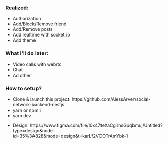 <h3>Realized:</h3>
<ul>
  <li>Authorization</li>
  <li>Add/Block/Remove friend</li>
  <li>Add/Remove posts</li>
  <li>Add realtime with socket.io</li>
  <li>Add theme</li>
</ul>

<h3>What I'll do later:</h3>
<ul>
  <li>Video calls with webrtc</li>
  <li>Chat</li>
  <li>Ad other</li>
</ul>

<h3>How to setup?</h3>
<ul>
  <li>Clone & launch this project: https://github.com/AlessArver/social-network-backend-nestjs</li>
  <li>yarn or npm i</li>
  <li>yarn dev</li>
</ul>

<ul>
  <li>Design: https://www.figma.com/file/I0x47teXaCgirhsGpqbmuj/Untitled?type=design&node-id=35%3A828&mode=design&t=karLf2VOOTrAmYbk-1</li>
</ul>

